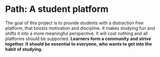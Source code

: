 # Path: A student platform

The goal of this project is to provide students with a distraction free platform, that boosts motivation and discipline.
It makes studying fun and shifts it into a more meaningful perspective. It will cost nothing and all platforms should be supported.
**Learners form a community and strive together. It should be essential to everyone, who wants to get into the habit of studying.**
